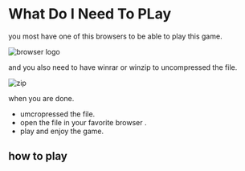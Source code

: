 # What Do I Need To PLay

you most have one of this browsers to be able to play this game. 

![browser logo](https://user-images.githubusercontent.com/25759298/34474187-af5d5558-ef49-11e7-9405-a84f5a35c6d8.png)

and you also need to have winrar or winzip to uncompressed the file.

![zip](https://user-images.githubusercontent.com/25759298/34474216-26de24d6-ef4a-11e7-9184-14592ece01b4.jpg)

when you are done.
* umcropressed the file.
* open the file in your favorite browser .
* play and enjoy the game.


## how to play

